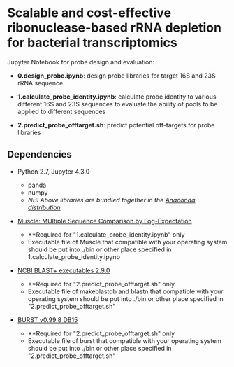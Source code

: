 # Scalable and cost-effective ribonuclease-based rRNA depletion for bacterial transcriptomics

Jupyter Notebook for probe design and evaluation:

* **0.design_probe.ipynb**: design probe libraries for target 16S and 23S rRNA sequence

* **1.calculate_probe_identity.ipynb**: calculate probe identity to various different 16S and 23S sequences to evaluate the ability of pools to be applied to different sequences

* **2.predict_probe_offtarget.sh**: predict potential off-targets for probe libraries

## Dependencies

* Python 2.7, Jupyter 4.3.0 
	- panda
	- numpy
	- _NB: Above libraries are bundled together in the [Anaconda distribution](https://www.continuum.io/downloads)_

* [Muscle: MUltiple Sequence Comparison by Log-Expectation](https://www.drive5.com/muscle/)
	- **Required for "1.calculate_probe_identity.ipynb" only
	- Executable file of Muscle that compatible with your operating system should be put into ./bin or other place specified in 1.calculate_probe_identity.ipynb
	
* [NCBI BLAST+ executables 2.9.0](https://blast.ncbi.nlm.nih.gov/Blast.cgi?CMD=Web&PAGE_TYPE=BlastDocs&DOC_TYPE=Download)
	- **Required for "2.predict_probe_offtarget.sh" only
	- Executable file of makeblastdb and blastn that compatible with your operating system should be put into ./bin or other place specified in "2.predict_probe_offtarget.sh"
	
* [BURST v0.99.8 DB15](https://github.com/knights-lab/BURST)
	- **Required for "2.predict_probe_offtarget.sh" only
	- Executable file of burst that compatible with your operating system should be put into ./bin or other place specified in "2.predict_probe_offtarget.sh"
